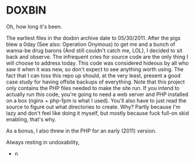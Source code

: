 # DOXBIN

Oh, how long it's been.

The earliest files in the doxbin archive date to 05/30/2011. After the pigs blew a 0day (See also: Operation Onymous) to get me and a bunch of wanna-be drug barons (And still couldn't catch me, LOL), I decided to sit back and observe. The infrequent cries for source code are the only thing I will choose to address today. This code was considered hideous by all who saw it when it was new, so don't expect to see anything worth using. The fact that I can toss this repo up should, at the very least, present a good case study for having offsite backups of everything. Note that this project only contains the PHP files needed to make the site run. If you intend to actually run this code, you're going to need a web server and PHP installed on a box (nginx + php-fpm is what I used). You'll also have to just read the source to figure out what directories to create. Why? Partly because I'm lazy and don't feel like doing it myself, but mostly because fuck full-on skid enabling, that's why.

As a bonus, I also threw in the PHP for an early (2011) version.

Always resting in undoxability,

- n

